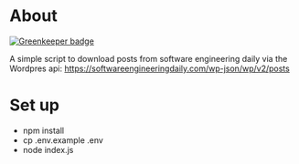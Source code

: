 # About

[![Greenkeeper badge](https://badges.greenkeeper.io/SoftwareEngineeringDaily/sedaily-miner.svg)](https://greenkeeper.io/)

A simple script to download posts from software engineering daily via the Wordpres api: https://softwareengineeringdaily.com/wp-json/wp/v2/posts

# Set up
 - npm install
 - cp .env.example .env
 - node index.js
